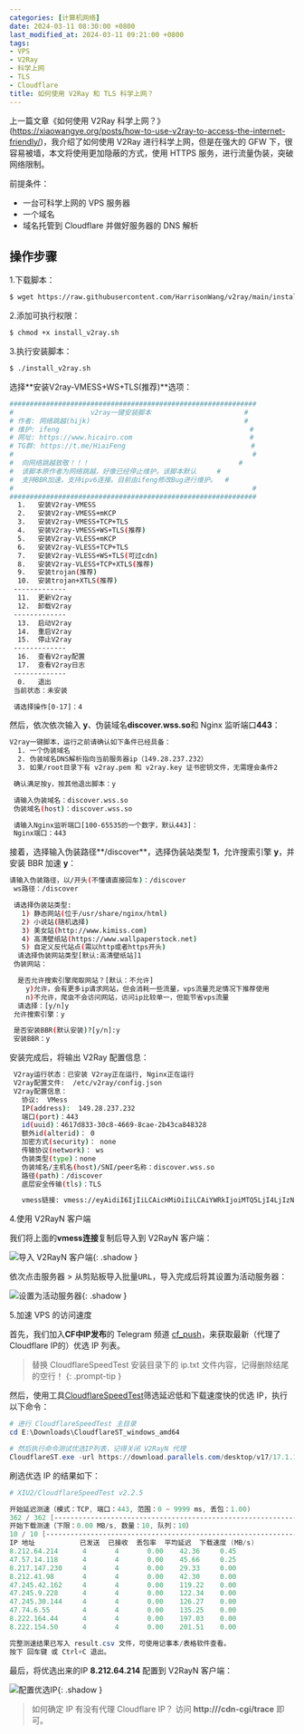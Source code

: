 ```yaml
---
categories: [计算机网络]
date: 2024-03-11 08:30:00 +0800
last_modified_at: 2024-03-11 09:21:00 +0800
tags:
- VPS
- V2Ray
- 科学上网
- TLS
- Cloudflare
title: 如何使用 V2Ray 和 TLS 科学上网？
---
```


上一篇文章《如何使用 V2Ray 科学上网？》(https://xiaowangye.org/posts/how-to-use-v2ray-to-access-the-internet-friendly/)，我介绍了如何使用 V2Ray 进行科学上网，但是在强大的 GFW 下，很容易被墙，本文将使用更加隐蔽的方式，使用 HTTPS 服务，进行流量伪装，突破网络限制。

前提条件：

- 一台可科学上网的 VPS 服务器
- 一个域名
- 域名托管到 Cloudflare 并做好服务器的 DNS 解析

## 操作步骤

1.下载脚本：

```bash
$ wget https://raw.githubusercontent.com/HarrisonWang/v2ray/main/install_v2ray.sh
```

2.添加可执行权限：

```bash
$ chmod +x install_v2ray.sh
```

3.执行安装脚本：

```bash
$ ./install_v2ray.sh
```

选择**安装V2ray-VMESS+WS+TLS(推荐)**选项：

```bash
#############################################################
#                   v2ray一键安装脚本                       #
# 作者: 网络跳越(hijk)                                      #
# 维护: ifeng                                               #
# 网址: https://www.hicairo.com                             #
# TG群: https://t.me/HiaiFeng                               #
#                                                           #
#  向网络跳越致敬！！！                                     #
#  该脚本原作者为网络跳越，好像已经停止维护。该脚本默认     #
#  支持BBR加速，支持ipv6连接。目前由ifeng修改Bug进行维护。  #
#                                                           #
#############################################################
  1.   安装V2ray-VMESS
  2.   安装V2ray-VMESS+mKCP
  3.   安装V2ray-VMESS+TCP+TLS
  4.   安装V2ray-VMESS+WS+TLS(推荐)
  5.   安装V2ray-VLESS+mKCP
  6.   安装V2ray-VLESS+TCP+TLS
  7.   安装V2ray-VLESS+WS+TLS(可过cdn)
  8.   安装V2ray-VLESS+TCP+XTLS(推荐)
  9.   安装trojan(推荐)
  10.  安装trojan+XTLS(推荐)
 -------------
  11.  更新V2ray
  12.  卸载V2ray
 -------------
  13.  启动V2ray
  14.  重启V2ray
  15.  停止V2ray
 -------------
  16.  查看V2ray配置
  17.  查看V2ray日志
 -------------
  0.   退出
 当前状态：未安装

 请选择操作[0-17]：4
```

然后，依次依次输入 **y**、伪装域名**discover.wss.so**和 Nginx 监听端口**443**：

```bash
V2ray一键脚本，运行之前请确认如下条件已经具备：
  1. 一个伪装域名
  2. 伪装域名DNS解析指向当前服务器ip（149.28.237.232）
  3. 如果/root目录下有 v2ray.pem 和 v2ray.key 证书密钥文件，无需理会条件2

 确认满足按y，按其他退出脚本：y

 请输入伪装域名：discover.wss.so
 伪装域名(host)：discover.wss.so

 请输入Nginx监听端口[100-65535的一个数字，默认443]：
 Nginx端口：443
```

接着，选择输入伪装路径**/discover**，选择伪装站类型 **1**，允许搜索引擎 **y**，并安装 BBR 加速 **y**：

```bash
请输入伪装路径，以/开头(不懂请直接回车)：/discover
 ws路径：/discover

 请选择伪装站类型:
   1) 静态网站(位于/usr/share/nginx/html)
   2) 小说站(随机选择)
   3) 美女站(http://www.kimiss.com)
   4) 高清壁纸站(https://www.wallpaperstock.net)
   5) 自定义反代站点(需以http或者https开头)
  请选择伪装网站类型[默认:高清壁纸站]1
 伪装网站：

  是否允许搜索引擎爬取网站？[默认：不允许]
    y)允许，会有更多ip请求网站，但会消耗一些流量，vps流量充足情况下推荐使用
    n)不允许，爬虫不会访问网站，访问ip比较单一，但能节省vps流量
  请选择：[y/n]y
 允许搜索引擎：y

 是否安装BBR(默认安装)?[y/n]:y
 安装BBR：y
```

安装完成后，将输出 V2Ray 配置信息：

```bash
 V2ray运行状态：已安装 V2ray正在运行, Nginx正在运行
 V2ray配置文件:  /etc/v2ray/config.json
 V2ray配置信息：
   协议:  VMess
   IP(address):  149.28.237.232
   端口(port)：443
   id(uuid)：4617d833-30c8-4669-8cae-2b43ca848328
   额外id(alterid)： 0
   加密方式(security)： none
   传输协议(network)： ws
   伪装类型(type)：none
   伪装域名/主机名(host)/SNI/peer名称：discover.wss.so
   路径(path)：/discover
   底层安全传输(tls)：TLS

   vmess链接: vmess://eyAidiI6IjIiLCAicHMiOiIiLCAiYWRkIjoiMTQ5LjI4LjIzNy4yMzIiLCAicG9ydCI6IjQ0MyIsICJpZCI6IjQ2MTdkODMzLTMwYzgtNDY2OS04Y2FlLTJiNDNjYTg0ODMyOCIsICJhaWQiOiIwIiwgIm5ldCI6IndzIiwgInR5cGUiOiJub25lIiwgImhvc3QiOiJkaXNjb3Zlci53c3Muc28iLCAicGF0aCI6Ii9kaXNjb3ZlciIsICJ0bHMiOiJ0bHMiIH0=
```

4.使用 V2RayN 客户端

我们将上面的**vmess连接**复制后导入到 V2RayN 客户端：

![导入 V2RayN 客户端](/img/image-20240311084835248.png){: .shadow }

依次点击<kbd>服务器</kbd> > <kbd>从剪贴板导入批量URL</kbd>，导入完成后将其设置为活动服务器：

![设置为活动服务器](/img/image-20240311085300325.png){: .shadow }

5.加速 VPS 的访问速度

首先，我们加入**CF中IP发布**的 Telegram 频道 [cf_push](https://t.me/cf_push)，来获取最新（代理了 Cloudflare IP的）优选 IP 列表。

> 替换 CloudflareSpeedTest 安装目录下的 ip.txt 文件内容，记得删除结尾的空行！
{: .prompt-tip }

然后，使用工具[CloudflareSpeedTest](https://github.com/XIU2/CloudflareSpeedTest/releases/latest)筛选延迟低和下载速度快的优选 IP，执行以下命令：

```powershell
# 进行 CloudflareSpeedTest 主目录
cd E:\Downloads\CloudflareST_windows_amd64

# 然后执行命令测试优选IP列表，记得关闭 V2RayN 代理
CloudflareST.exe -url https://download.parallels.com/desktop/v17/17.1.1-51537/ParallelsDesktop-17.1.1-51537.dmg
```

刷选优选 IP 的结果如下：

```powershell
# XIU2/CloudflareSpeedTest v2.2.5

开始延迟测速（模式：TCP, 端口：443, 范围：0 ~ 9999 ms, 丢包：1.00)
362 / 362 [------------------------------------------------------------------------------------------------] 可用: 67
开始下载测速（下限：0.00 MB/s, 数量：10, 队列：10）
10 / 10 [--------------------------------------------------------------------------------------------------]
IP 地址           已发送  已接收  丢包率  平均延迟  下载速度 (MB/s)
8.212.64.214      4       4       0.00    42.36     0.45
47.57.14.118      4       4       0.00    45.66     0.25
8.217.147.230     4       4       0.00    29.33     0.00
8.212.41.98       4       4       0.00    42.30     0.00
47.245.42.162     4       4       0.00    119.22    0.00
47.245.9.228      4       4       0.00    122.34    0.00
47.245.30.144     4       4       0.00    126.27    0.00
47.74.6.55        4       4       0.00    135.25    0.00
8.222.164.44      4       4       0.00    197.03    0.00
8.222.154.50      4       4       0.00    201.51    0.00

完整测速结果已写入 result.csv 文件，可使用记事本/表格软件查看。
按下 回车键 或 Ctrl+C 退出。
```

最后，将优选出来的IP **8.212.64.214** 配置到 V2RayN 客户端：

![配置优选IP](/img/image-20240311091949284.png){: .shadow }

> 如何确定 IP 有没有代理 Cloudflare IP？
> 访问 **http://<ip>/cdn-cgi/trace** 即可。
